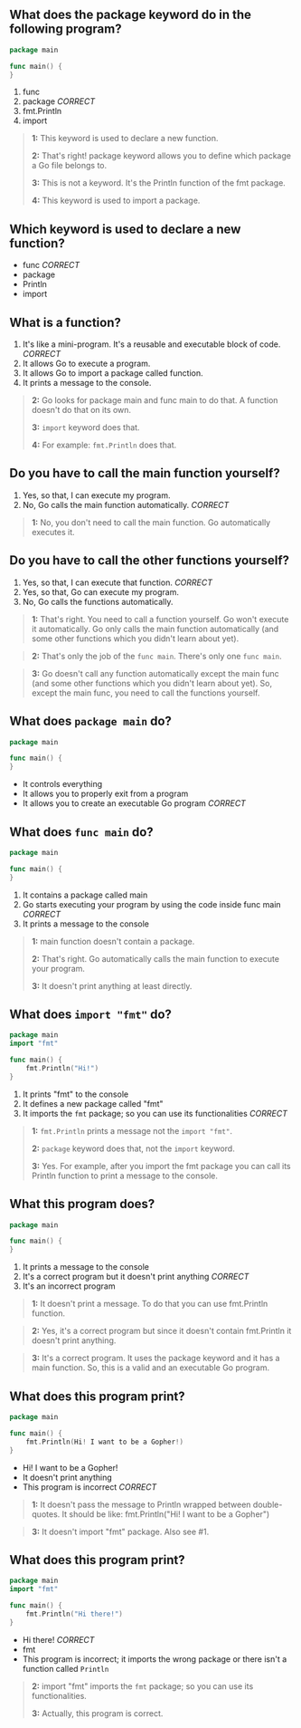 ## What does the package keyword do in the following program?
```go
package main

func main() {
}
```
1. func
2. package *CORRECT*
3. fmt.Println
4. import

> **1:** This keyword is used to declare a new function.
>
>
> **2:** That's right! package keyword allows you to define which package a Go file belongs to.
>
>
> **3:** This is not a keyword. It's the Println function of the fmt package.
>
>
> **4:** This keyword is used to import a package.
>
>


## Which keyword is used to declare a new function?
* func *CORRECT*
* package
* Println
* import


## What is a function?
1. It's like a mini-program. It's a reusable and executable block of code. *CORRECT*
2. It allows Go to execute a program.
3. It allows Go to import a package called function.
4. It prints a message to the console.

> **2:** Go looks for package main and func main to do that. A function doesn't do that on its own.
>
>
> **3:** `import` keyword does that.
>
>
> **4:** For example: `fmt.Println` does that.
>
>


## Do you have to call the main function yourself?
1. Yes, so that, I can execute my program.
2. No, Go calls the main function automatically. *CORRECT*

> **1:** No, you don't need to call the main function. Go automatically executes it.
>
>


## Do you have to call the other functions yourself?
1. Yes, so that, I can execute that function. *CORRECT*
2. Yes, so that, Go can execute my program.
3. No, Go calls the functions automatically.

> **1:** That's right. You need to call a function yourself. Go won't execute it automatically. Go only calls the main function automatically (and some other functions which you didn't learn about yet).
>
>

> **2:** That's only the job of the `func main`. There's only one `func main`.
>
>

> **3:** Go doesn't call any function automatically except the main func (and some other functions which you didn't learn about yet). So, except the main func, you need to call the functions yourself.
>
>


## What does `package main` do?
```go
package main

func main() {
}
```
* It controls everything
* It allows you to properly exit from a program
* It allows you to create an executable Go program *CORRECT*


## What does `func main` do?
```go
package main

func main() {
}
```
1. It contains a package called main
2. Go starts executing your program by using the code inside func main *CORRECT*
3. It prints a message to the console

> **1:** main function doesn't contain a package.
>
>
> **2:** That's right. Go automatically calls the main function to execute your program.
>
>
> **3:** It doesn't print anything at least directly.
>
>


## What does `import "fmt"` do?
```go
package main
import "fmt"

func main() {
    fmt.Println("Hi!")
}
```
1. It prints "fmt" to the console
2. It defines a new package called "fmt"
3. It imports the `fmt` package; so you can use its functionalities *CORRECT*

> **1:** `fmt.Println` prints a message not the `import "fmt"`.
>
>
> **2:** `package` keyword does that, not the `import` keyword.
>
>
> **3:** Yes. For example, after you import the fmt package you can call its Println function to print a message to the console.
>
>


## What this program does?
```go
package main

func main() {
}
```
1. It prints a message to the console
2. It's a correct program but it doesn't print anything *CORRECT*
3. It's an incorrect program

> **1:** It doesn't print a message. To do that you can use fmt.Println function.
>
>

> **2:** Yes, it's a correct program but since it doesn't contain fmt.Println it doesn't print anything.
>
>

> **3:** It's a correct program. It uses the package keyword and it has a main function. So, this is a valid and an executable Go program.
>
>


## What does this program print?
```go
package main

func main() {
    fmt.Println(Hi! I want to be a Gopher!)
}
```
* Hi! I want to be a Gopher!
* It doesn't print anything
* This program is incorrect *CORRECT*

> **1:** It doesn't pass the message to Println wrapped between double-quotes. It should be like: fmt.Println("Hi! I want to be a Gopher")
>
>

> **3:** It doesn't import "fmt" package. Also see #1.
>
>


## What does this program print?
```go
package main
import "fmt"

func main() {
    fmt.Println("Hi there!")
}
```
* Hi there! *CORRECT*
* fmt
* This program is incorrect; it imports the wrong package or there isn't a function called `Println`

> **2:** import "fmt" imports the `fmt` package; so you can use its functionalities.
>
>
> **3:** Actually, this program is correct.
>
>